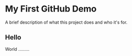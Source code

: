 # My First GitHub Demo
A brief description of what this project does and who it's for.


## Hello
World .........